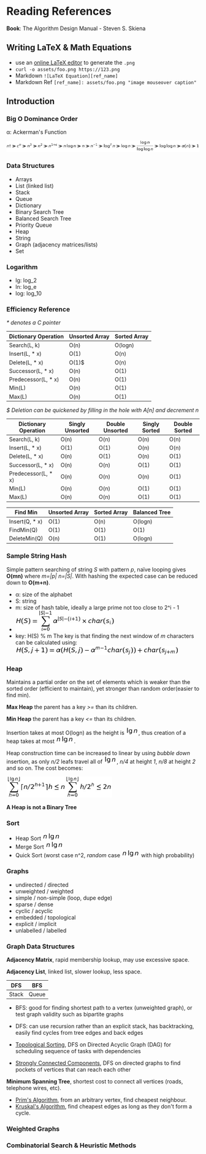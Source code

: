 # Reading References
**Book**: The Algorithm Design Manual - Steven S. Skiena

## Writing LaTeX & Math Equations
- use an [online LaTeX editor](http://www.sciweavers.org/free-online-latex-equation-editor) to generate the `.png`
- `curl -o assets/foo.png https://123.png`
- Markdown `![LaTeX Equation][ref_name]`
- Markdown Ref `[ref_name]: assets/foo.png "image mouseover caption"`

## Introduction

### Big O Dominance Order
α: Ackerman's Function

![Dominance Chain][dom_chain]

### Data Structures
- Arrays
- List (linked list)
- Stack
- Queue
- Dictionary
- Binary Search Tree
- Balanced Search Tree
- Priority Queue
- Heap
- String
- Graph (adjacency matrices/lists)
- Set

### Logarithm
- lg: log_2
- ln: log_e
- log: log_10

### Efficiency Reference
_* denotes a C pointer_

Dictionary Operation | Unsorted Array | Sorted Array
--- | --- | ---
Search(L, k) | O(n) | O(logn)
Insert(L, * x) | O(1) | O(n)
Delete(L, * x) | O(1)$ | O(n)
Successor(L, * x) | O(n) | O(1)
Predecessor(L, * x) | O(n) | O(1)
Min(L) | O(n) | O(1)
Max(L) | O(n) | O(1)

_$ Deletion can be quickened by filling in the hole with A[n] and decrement n_

Dictionary Operation | Singly Unsorted | Double Unsorted | Singly Sorted | Double Sorted
--- | --- | --- | --- | ---
Search(L, k) | O(n) | O(n) | O(n) | O(n)
Insert(L, * x) | O(1) | O(1) | O(n) | O(n)
Delete(L, * x) | O(n) | O(1) | O(n) | O(1)
Successor(L, * x) | O(n) | O(n) | O(1) | O(1)
Predecessor(L, * x) | O(n) | O(n) | O(n) | O(1)
Min(L) | O(n) | O(n) | O(1) | O(1)
Max(L) | O(n) | O(n) | O(1) | O(1)

Find Min | Unsorted Array | Sorted Array | Balanced Tree
--- | --- | --- | ---
Insert(Q, * x) | O(1) | O(n) | O(logn)
FindMin(Q) | O(1) | O(1) | O(1)
DeleteMin(Q) | O(n) | O(1) | O(logn)

### Sample String Hash

Simple pattern searching of string _S_ with pattern _p_, naïve looping gives **O(mn)** where _m=|p| n=|S|_. With hashing the expected case
can be reduced down to **O(m+n)**.
- α: size of the alphabet
- S: string
- m: size of hash table, ideally a large prime not too close to 2^i - 1
- ![String Hash Equation][str_hash]
- key: H(S) % m
The key is that finding the next window of _m_ characters can be calculated using:
![String Hash j plus one][str_hash_plus_one]

### Heap

Maintains a partial order on the set of elements which is weaker than the sorted order (efficient to maintain), yet stronger than random order(easier to find min).

**Max Heap** the parent has a key _>=_ than its children.

**Min Heap** the parent has a key _<=_ than its children.

Insertion takes at most O(logn) as the height is ![lg n][lg_n], thus creation of a heap takes at most ![n lg n][n_lg_n].

Heap construction time can be increased to linear by using _bubble down_ insertion, as only _n/2_ leafs travel all of ![lg n][lg_n], _n/4_ at height _1_, _n/8_ at height _2_ and so on. The cost becomes:

![Heap Bubble Down][heap_bubble_d]

**A Heap is not a Binary Tree**

### Sort
- Heap Sort ![n log n][n_lg_n]
- Merge Sort ![n log n][n_lg_n]
- Quick Sort (worst case n^2, _random_ case ![n log n][n_lg_n] with high probability)

### Graphs
- undirected / directed
- unweighted / weighted
- simple / non-simple (loop, dupe edge)
- sparse / dense
- cyclic / acyclic
- embedded / topological
- explicit / implicit
- unlabelled / labelled

### Graph Data Structures
**Adjacency Matrix**, rapid membership lookup, may use excessive space.

**Adjacency List**, linked list, slower lookup, less space.

DFS | BFS
--- | ---
Stack | Queue

- BFS: good for finding shortest path to a vertex (unweighted graph), or test graph validity such as bipartite graphs
- DFS: can use recursion rather than an explicit stack, has backtracking, easily find cycles from tree edges and back edges

- [Topological Sorting](https://en.wikipedia.org/wiki/Topological_sorting), DFS on Directed Acyclic Graph (DAG) for scheduling sequence of tasks with dependencies
- [Strongly Connected Components](https://en.wikipedia.org/wiki/Strongly_connected_component), DFS on directed graphs to find pockets of vertices that can reach each other

**Minimum Spanning Tree**, shortest cost to connect all vertices (roads, telephone wires, etc).
- [Prim's Algorithm](https://en.wikipedia.org/wiki/Prim%27s_algorithm), from an arbitrary vertex, find cheapest neighbour.
- [Kruskal's Algorithm](https://en.wikipedia.org/wiki/Kruskal's_algorithm), find cheapest edges as long as they don't form a cycle.

### Weighted Graphs

### Combinatorial Search & Heuristic Methods

[//]: # (Below are Markdown References)

[lg_n]: assets/lg_n.png "\log_2 n"
[n_lg_n]: assets/n_lg_n.png "n \log_2 n"
[str_hash]: assets/str_hash.png "H(S) = \sum_{i=0}^{|S|-1}  \alpha^{|S|-(i+1)} \times char(s_i)"
[str_hash_plus_one]: assets/str_hash_plus_one.png "H(S, j+1) = \alpha(H(S, j) - \alpha^{m-1}char(s_j)) + char(s_{j+m})"
[dom_chain]: assets/dom_chain.png "n! \gg c^n \gg n^3 \gg n^2 \gg n^{1+ \epsilon} \gg n \log n \gg n \gg n^{-1} \gg \log^2 n \gg \log n \gg \frac{\log n}{\log\log n} \gg \log\log n \gg \alpha(n) \gg 1"
[heap_bubble_d]: assets/heap_bubble_d.png " \sum_{h=0}^{\lfloor \lg n \rfloor} \lceil n/2^{h+1}\rceil h \leq n \sum_{h=0}^{\lfloor\lg n\rfloor} h/2^h \leq 2n"
